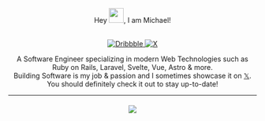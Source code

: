 <div align="center">
  Hey <img src="https://raw.githubusercontent.com/MartinHeinz/MartinHeinz/master/wave.gif" height="30px" width="30px">, I am Michael!
</div>

<p align="center">
  <br />
  <a href="https://dribbble.com/michaelsi">
     <img alt="Dribbble" src="https://img.shields.io/badge/-%20dribbble-%23ff69b4?style=flat-square">
  </a>
  <a href="https://x.com/michaelsiemin">
    <img alt="X" src="https://img.shields.io/badge/-𝕏-000000?style=flat-square">
  </a>
</p>

<div align="center">
  A Software Engineer specializing in modern Web Technologies such as Ruby on Rails, Laravel, Svelte, Vue, Astro & more.
  <br />
  Building Software is my job & passion and I sometimes showcase it on <a href="https://x.com/michaelsiemin">𝕏</a>.
  <br />
  You should definitely check it out to stay up-to-date!
</div>
  
---

<div align="center" style="margin-top: 20px;">
  <img src="https://github-readme-streak-stats.herokuapp.com?user=1camou&theme=dark&hide_border=true" />
</div>
